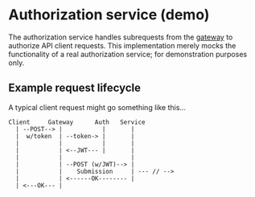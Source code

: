 # Authorization service (demo)

The authorization service handles subrequests from the [gateway](../gateway)
to authorize API client requests. This implementation merely mocks the
functionality of a real authorization service; for demonstration purposes only.

## Example request lifecycle

A typical client request might go something like this...

```
Client     Gateway      Auth   Service
  | --POST--> |           |       |   
  |  w/token  | --token-> |       |   
  |           |           |       |   
  |           | <--JWT--- |       |   
  |           |                   |   
  |           | --POST (w/JWT)--> |   
  |           |    Submission     | --- // -->
  |           | <------OK-------- |
  | <---OK--- |
```
